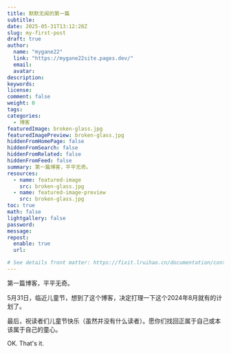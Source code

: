 ```yaml
---
title: 默默无闻的第一篇
subtitle:
date: 2025-05-31T13:12:28Z
slug: my-first-post
draft: true
author:
  name: "mygane22"
  link: "https://mygane22site.pages.dev/"
  email:
  avatar:
description:
keywords:
license:
comment: false
weight: 0
tags:
categories:
  - 博客
featuredImage: broken-glass.jpg
featuredImagePreview: broken-glass.jpg
hiddenFromHomePage: false
hiddenFromSearch: false
hiddenFromRelated: false
hiddenFromFeed: false
summary: 第一篇博客，平平无奇。
resources:
  - name: featured-image
    src: broken-glass.jpg
  - name: featured-image-preview
    src: broken-glass.jpg
toc: true
math: false
lightgallery: false
password:
message:
repost:
  enable: true
  url:

# See details front matter: https://fixit.lruihao.cn/documentation/content-management/introduction/#front-matter
---
```


<!--more-->
第一篇博客，平平无奇。

5月31日，临近儿童节，想到了这个博客，决定打理一下这个2024年8月就有的计划了。

最后，祝读者们儿童节快乐（虽然并没有什么读者）。愿你们找回正属于自己或本该属于自己的童心。

OK. That's it. 
